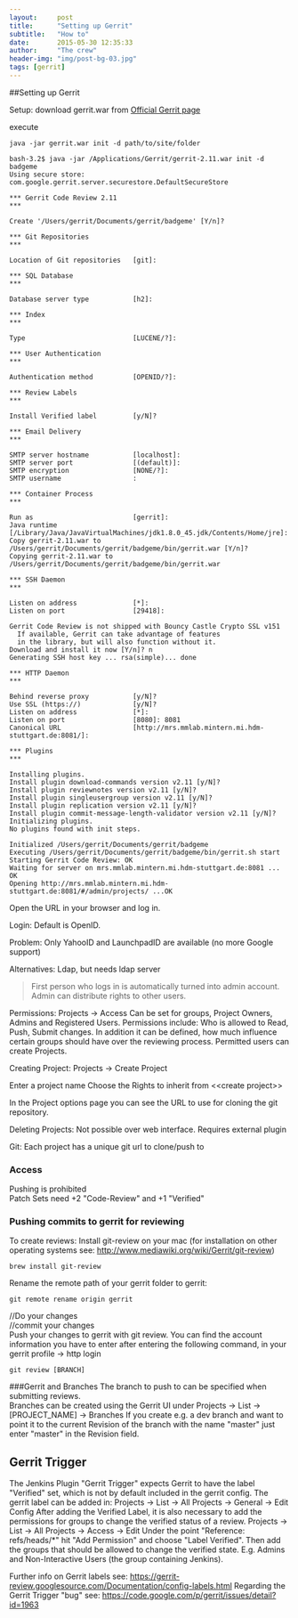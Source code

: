 ```yaml
---
layout:     post
title:      "Setting up Gerrit"
subtitle:   "How to"
date:       2015-05-30 12:35:33
author:     "The crew"
header-img: "img/post-bg-03.jpg"
tags: [gerrit]
---
```


##Setting up Gerrit

Setup:
download gerrit.war from [Official Gerrit page](code.google.com/p/gerrit)

execute 
```shell
java -jar gerrit.war init -d path/to/site/folder
```

```shell
bash-3.2$ java -jar /Applications/Gerrit/gerrit-2.11.war init -d badgeme
Using secure store: com.google.gerrit.server.securestore.DefaultSecureStore

*** Gerrit Code Review 2.11
*** 

Create '/Users/gerrit/Documents/gerrit/badgeme' [Y/n]? 

*** Git Repositories
*** 

Location of Git repositories   [git]: 

*** SQL Database
*** 

Database server type           [h2]: 

*** Index
*** 

Type                           [LUCENE/?]: 

*** User Authentication
*** 

Authentication method          [OPENID/?]: 

*** Review Labels
*** 

Install Verified label         [y/N]? 

*** Email Delivery
*** 

SMTP server hostname           [localhost]: 
SMTP server port               [(default)]: 
SMTP encryption                [NONE/?]: 
SMTP username                  : 

*** Container Process
*** 

Run as                         [gerrit]: 
Java runtime                   [/Library/Java/JavaVirtualMachines/jdk1.8.0_45.jdk/Contents/Home/jre]: 
Copy gerrit-2.11.war to /Users/gerrit/Documents/gerrit/badgeme/bin/gerrit.war [Y/n]? 
Copying gerrit-2.11.war to /Users/gerrit/Documents/gerrit/badgeme/bin/gerrit.war

*** SSH Daemon
*** 

Listen on address              [*]: 
Listen on port                 [29418]: 

Gerrit Code Review is not shipped with Bouncy Castle Crypto SSL v151
  If available, Gerrit can take advantage of features
  in the library, but will also function without it.
Download and install it now [Y/n]? n
Generating SSH host key ... rsa(simple)... done

*** HTTP Daemon
*** 

Behind reverse proxy           [y/N]? 
Use SSL (https://)             [y/N]? 
Listen on address              [*]: 
Listen on port                 [8080]: 8081
Canonical URL                  [http://mrs.mmlab.mintern.mi.hdm-stuttgart.de:8081/]: 

*** Plugins
*** 

Installing plugins.
Install plugin download-commands version v2.11 [y/N]? 
Install plugin reviewnotes version v2.11 [y/N]? 
Install plugin singleusergroup version v2.11 [y/N]? 
Install plugin replication version v2.11 [y/N]? 
Install plugin commit-message-length-validator version v2.11 [y/N]? 
Initializing plugins.
No plugins found with init steps.

Initialized /Users/gerrit/Documents/gerrit/badgeme
Executing /Users/gerrit/Documents/gerrit/badgeme/bin/gerrit.sh start
Starting Gerrit Code Review: OK
Waiting for server on mrs.mmlab.mintern.mi.hdm-stuttgart.de:8081 ... OK
Opening http://mrs.mmlab.mintern.mi.hdm-stuttgart.de:8081/#/admin/projects/ ...OK
```

Open the URL in your browser and log in.

Login:
Default is OpenID.

Problem: Only YahooID and LaunchpadID are available (no more Google support)

Alternatives: Ldap, but needs ldap server

> First person who logs in is automatically turned into admin account.
> Admin can distribute rights to other users.

Permissions:
Projects -> Access
Can be set for groups, Project Owners, Admins and Registered Users.
Permissions include: Who is allowed to Read, Push, Submit changes. 
In addition it can be defined, how much influence certain groups should have over the reviewing process.
Permitted users can create Projects.


Creating Project:
Projects -> Create Project

Enter a project name
Choose the Rights to inherit from
<&lt;create project&gt;>

In the Project options page you can see the URL to use for cloning the git repository.


Deleting Projects:
Not possible over web interface.
Requires external plugin 

Git:
Each project has a unique git url to clone/push to

### Access
Pushing is prohibited<br>
Patch Sets need +2 "Code-Review" and +1 "Verified"

### Pushing commits to gerrit for reviewing
To create reviews:
Install git-review on your mac (for installation on other operating systems see: http://www.mediawiki.org/wiki/Gerrit/git-review)
```shell
brew install git-review
````

Rename the remote path of your gerrit folder to gerrit:
```shell
git remote rename origin gerrit
```

//Do your changes<br/>
//commit your changes<br/>
Push your changes to gerrit with git review. You can find the account information you have to enter after entering the following command, in your gerrit profile -> http login
```shell
git review [BRANCH]
```

###Gerrit and Branches
The branch to push to can be specified when submitting reviews.<br/>
Branches can be created using the Gerrit UI under Projects -> List -> [PROJECT_NAME] -> Branches
If you create e.g. a dev branch and want to point it to the current Revision of the branch with the name "master" just enter "master" in the Revision field.

## Gerrit Trigger
The Jenkins Plugin "Gerrit Trigger" expects Gerrit to have the label "Verified" set, which is not by default included in the gerrit config.
The gerrit label can be added in:
Projects -> List -> All Projects -> General -> Edit Config
After adding the Verified Label, it is also necessary to add the permissions for groups to change the verified status of a review.
Projects -> List -> All Projects -> Access -> Edit
Under the point "Reference: refs/heads/*" hit "Add Permission" and choose "Label Verified". Then add the groups that should be allowed to change the verified state. E.g. Admins and Non-Interactive Users (the group containing Jenkins).

Further info on Gerrit labels see: https://gerrit-review.googlesource.com/Documentation/config-labels.html
Regarding the Gerrit Trigger "bug" see: https://code.google.com/p/gerrit/issues/detail?id=1963